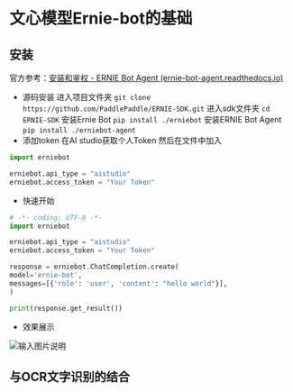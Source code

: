# 文心模型Ernie-bot的基础
## 安装
官方参考：[安装和鉴权 - ERNIE Bot Agent (ernie-bot-agent.readthedocs.io)](https://ernie-bot-agent.readthedocs.io/zh-cn/latest/quickstart/preparation/)
- 源码安装
进入项目文件夹
`git clone https://github.com/PaddlePaddle/ERNIE-SDK.git`
进入sdk文件夹
`cd ERNIE-SDK`
安装Ernie Bot
`pip install ./erniebot`
安装ERNIE Bot Agent
`pip install ./erniebot-agent`
- 添加token
在AI studio获取个人Token
然后在文件中加入
```python
import erniebot

erniebot.api_type = "aistudio"
erniebot.access_token = "Your Token"
```
- 快速开始
```python
# -*- coding: UTF-8 -*-
import erniebot

erniebot.api_type = "aistudio"
erniebot.access_token = "Your Token"

response = erniebot.ChatCompletion.create(
model='ernie-bot',
messages=[{'role': 'user', 'content': "hello world"}],
)

print(response.get_result())
```
- 效果展示

![输入图片说明](/imgs/2024-05-21/2d4fls95zShMN4Ll.png)
## 与OCR文字识别的结合
<!--stackedit_data:
eyJoaXN0b3J5IjpbLTY3MDAwOTkyOV19
-->